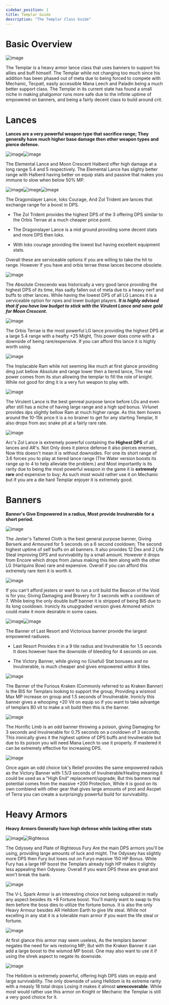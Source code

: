 ```yaml
---
sidebar_position: 1
title: Templar Guide
description: "The Templar Class Guide"
---
```


# Basic Overview

![image](https://user-images.githubusercontent.com/114798136/200082665-821c7ed2-7324-46b5-bf04-1f15d68eb654.png)

The Templar is a heavy armor lance class that uses banners to support his allies and buff himself. The Templar while not changing too much since his addition has been phased out of meta due to being forced to compete with Mechanic, Tecpatl, easily accessible Mana Leech and Paladin being a much better support class. The Templar in its current state has found a small niche in making phalgomor runs more safe due to the infinte uptime of empowered on banners, and being a fairly decent class to build around crit.


# Lances

**Lances are a very powerful weapon type that sacrifice range; They generally have much higher base damage then other weapon types and pierce defense.**

![image](https://user-images.githubusercontent.com/114798136/200083388-ec1ebd8f-105c-4d83-9490-fc7211c8c342.png)![image](https://user-images.githubusercontent.com/114798136/200083398-2bd028e4-f474-43a8-bf28-ce08c3676e09.png)

The Elemental Lance and Moon Crescent Halberd offer high damage at a long range 5.4 and 5 respectively. The Elemental Lance has slighty better range with Halberd having better on equip stats and passive that makes you immune to slow when below 50% MP.


![image](https://user-images.githubusercontent.com/114798136/200083915-27185516-c08b-4fa1-a36b-144ab3504a65.png)![image](https://user-images.githubusercontent.com/114798136/200083948-56f015e1-f67d-4cfe-83f6-14cdaf87b23f.png)![image](https://user-images.githubusercontent.com/114798136/200083958-03f179db-3204-480c-b8f1-9074af3e632d.png)

The Dragonslayer Lance, Ioks Courage, And Zol Trident are lances that exchange range for a boost in DPS. 

 - The Zol Trident provides the highest DPS of the 3 offering DPS similar to the Orbis Terrae at a much cheaper price point.
  
 - The Dragonslayer Lance is a mid ground providing some decent stats and more DPS then Ioks.

 - With Ioks courage providing the lowest but having excellent equipment stats.

Overall these are serviceable options if you are willing to take the hit to range. However if you have and orbis terrae these lances become obsolete.


![image](https://user-images.githubusercontent.com/114798136/200084585-06c20737-6c99-446a-b2f2-1490b3ae0b7d.png)

The Absolute Crescendo was historically a very good lance providing the highest DPS of its time, Has sadly fallen out of meta due to a heavy nerf and buffs to other lances. While having the lowest DPS of all LG Lances it is a serviceable option for npes and lower budget players. ***It is highly advised that if you have low budget to stick with the Virulent Lance and save gold for Moon Crescent.***


![image](https://user-images.githubusercontent.com/114798136/200084807-1d0a3e02-f73e-4d4f-b104-c1c71d552531.png)

The Orbis Terrae is the most powerful LG lance providing the highest DPS at a large 5.4 range with a heafty +25 Might, This power does come with a downside of being rare/expensive. If you can afford this lance it is highly worth using.


![image](https://user-images.githubusercontent.com/114798136/200085575-a1591d5f-a6d9-452c-b392-5a0ba587a7a8.png)

The Implacable Ram while not seeming like much at first glance providing dmg just bellow Absolute and range lower then a tiered lance, The real power comes from its stun allowing the templar to fill the role of knight. While not good for dmg it is a very fun weapon to play with.


![image](https://vwiki.valorserver.com/api/item/picture/virulent%20lance)

The Virulent Lance is the best genreal purpose lance before LGs and even after still has a niche of having large range and a high spd bonus. Virlunet provides dps slightly bellow Ram at much higher range. As this item hovers around the 10-15k price it is a no brainer to get for any starting Templar, It also drops from asc snake pit at a fairly rare rate.

![image](https://user-images.githubusercontent.com/114798136/200112266-99a38e9b-2e04-4ba6-b210-254b0c1d4ba7.png)

Arc's Zol Lance is extremely powerful containing the **Highest DPS** of all lances and AR's. Not Only does it pierce defense it also pierces enemies, Now this doesn't mean it is without downsides. For one its short range of 3.6 forces you to play at tiered lance range (The Water version boosts its range up to 4 to help alleviate the problem.) and Most importantly is its rarity due to being the most powerful weapon in the game it is **extremely rare** and expensive to buy; As such most would rather use it on Mechanic but if you are a die hard Templar enjoyer it is extremely good.


# Banners

**Banner's Give Empowered in a radius, Most provide Invulnerable for a short period.**

![image](https://user-images.githubusercontent.com/114798136/200085251-337a8fb7-6047-416d-ad8f-02e7608c96de.png)

The Jester's Tattered Cloth is the best general purpose banner, Giving Berserk and Armoured for 5 seconds on a 6 second cooldown; The second highest uptime of self buffs on all banners. It also provides 12 Dex and 2 Life Steal improving DPS and survivability by a small amount. However it drops from Encore which drops from Janus making this item along with the other LG (Harlquins Bow) rare and expensive. Overall if you can afford this extremely rare item it is worth it.


![image](https://user-images.githubusercontent.com/114798136/200085746-a3f95832-5336-438c-8b71-aa30767d4a26.png)

If you can't afford jesters or want to run a crit build the Beacon of the Void is for you; Giving Damaging and Bravery for 3 seconds with a cooldown of 7. While being the only double buff banner it is stripped of being BIS due to its long cooldown. Ironicly its unupgraded version gives Armored which could make it more desirable in some cases.


![image](https://user-images.githubusercontent.com/114798136/200085975-82eaa980-e8f9-49d6-83b4-38e0cd60b270.png)![image](https://user-images.githubusercontent.com/114798136/200085999-1bba6e00-2c56-403e-9831-1b81c546a795.png)

The Banner of Last Resort and Victorious banner provide the largest empowered radiuses.

 - Last Resort Provides it in a 9 tile radius and Invulnerable for 1.5 seconds It does however have the downside of bleeding for 4 seconds on use.

 - The Victory Banner, while giving no (Useful) Stat bonuses and no Invulnerable, is much cheaper and gives empowered within 8 tiles. 


![image](https://user-images.githubusercontent.com/114798136/200086286-678e569b-b56d-4f73-8bd0-38b35cdba925.png)

The Banner of the Furious Kraken (Commonly referred to as Kraken Banner) Is the BIS for Templars looking to support the group, Providing a wismod Max MP increase on group and 1.5 seconds of Invulnerable. Ironicly this banner gives a whooping +20 Vit on equip so if you want to take advantge of templars 80 vit to make a vit build then this is the banner.


![image](https://user-images.githubusercontent.com/114798136/200086446-259b4e9e-784c-4a32-b1db-2b6a13c444e2.png)

The Horrific Limb is an odd banner throwing a poison, giving Damaging for 3 seconds and Invulnerable for 0.75 seconds on a cooldown of 3 seconds; This ironically gives it the highest uptime of DPS buffs and Invulnerable but due to its poison you will need Mana Leech to use it properly. If mastered it can be extremely effective for increasing DPS.


![image](https://vwiki.valorserver.com/api/item/picture/iok's%20relief)

Once again an odd choice Iok's Relief provides the same empowered raduis as the Victory Banner with 1.5/3 seconds of Invulnerable/Healing meaning it could be used as a "High End" replacement/upgrade; But this banners real potential comes from the massive +200 Protection, While it is good on its own combiend with other gear that gives large amounts of prot and Ascpet of Terra you can create a surprisingly powerful build for survivability.

# Heavy Armors

**Heavy Armors Generally have high defense while lacking other stats**

![image](https://user-images.githubusercontent.com/114798136/200111544-092afe09-6b92-4dcc-a022-341128aa9f68.png)![Righteous](https://i.imgur.com/gARczWe.png)


The Odyssey and Plate of Righteous Fury Are the main DPS armors you'll be using, providing large amounts of luck and might. The Odyssey has slightly more DPS then Fury but loses out on Furys massive 150 HP Bonus. While Fury has a large HP boost the Templars already high HP makes it slightly less appealing then Odyssey. Overall if you want DPS these are great and won't break the bank.


![image](https://user-images.githubusercontent.com/114798136/200111950-f0705f3c-ceff-46ba-ad3d-a4e794fa6700.png)


The V-L Spark Armor is an interesting choice not being subpared in really any aspect besides its +8 Fortune boost. You'll mainly want to swap to this item before the boss dies to utilize the fortune bonus. It is also the only Heavy Armour besides AR Helldom Earth to give life steal. While not excelling in any stat it is a tolerable main armor if you want the life steal or fortune.


![image](https://user-images.githubusercontent.com/114798136/200112014-2bf60865-ec04-4754-a6c8-dfef1eb1f640.png)


At first glance this armor may seem useless, As the templars banner negates the need for wis restoring MP; But with the Kraken Banner it can add a large boost to the wismod MP boost. One may also want to use it if using the shrek aspect to negate its downside.


![image](https://user-images.githubusercontent.com/114798136/200112083-67b6e208-a09d-43bc-98fd-0568d11b8ebd.png)


The Helldom is extremely powerful, offering high DPS stats on equip and large survivability. The only downside of using Helldom is its extreme rarity with a measly 18 total drops Losing it makes it almost **unrecoverable**. While most would rather use this armor on Knight or Mechanic the Templar is still a very good choice for it.

